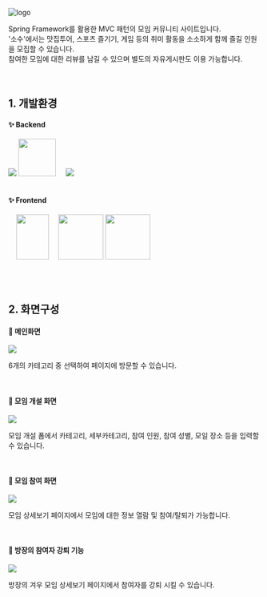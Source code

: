 
![logo](https://user-images.githubusercontent.com/112395421/228560222-a833cec5-f33c-4461-9809-35d9e8eed6f3.png)

Spring Framework를 활용한 MVC 패턴의 모임 커뮤니티 사이트입니다.<br>
'소수'에서는 맛집투어, 스포츠 즐기기, 게임 등의 취미 활동을 소소하게 함께 즐길 인원을 모집할 수 있습니다.<br>
참여한 모임에 대한 리뷰를 남길 수 있으며 별도의 자유게시판도 이용 가능합니다.<br><br><br>

<h2>1. 개발환경</h2>
<h4>✨ Backend</h4>
<span>
  <img src="https://user-images.githubusercontent.com/112395421/222424007-76e84516-2825-4a40-94d9-9e85857c2336.png"/>
  <img src="https://user-images.githubusercontent.com/112395421/222424075-116c248b-3536-4238-8ccf-f970caeed365.png" width="75" height="75"/>&nbsp;&nbsp;&nbsp;&nbsp;
  <img src="https://user-images.githubusercontent.com/112395421/222424271-c0220900-8df8-4a75-80b7-2663b1996317.png" />
</span>
<br><br>

<h4>✨ Frontend</h4>
<span>
  &nbsp;&nbsp;&nbsp;
  <img src="https://user-images.githubusercontent.com/112395421/222424225-67fc6b73-e269-463a-81ca-b61c091c580c.png" width="65" height="90"/>&nbsp;&nbsp;&nbsp;&nbsp;
  <img src="https://user-images.githubusercontent.com/112395421/222424310-b43f81c9-dc3f-4247-8cec-d1560a6ac24c.png" width="90" height="90" />
  <img src="https://user-images.githubusercontent.com/112395421/222424316-be97f8d6-3dcf-46b7-b795-af2943dd3b99.png" width="90" height="90"/>&nbsp;&nbsp;&nbsp;&nbsp;
</span>
<br/><br/><br/><br/>

<h2>2. 화면구성</h2>
<h4>👀 메인화면</h4>
<img src="https://user-images.githubusercontent.com/112395421/228560674-59f77148-e28e-4f9e-b9a7-558c0056270d.gif"/>
<p>6개의 카테고리 중 선택하여 페이지에 방문할 수 있습니다.</p>
<br>
<h4>👀 모임 개설 화면</h4>
<img src="https://user-images.githubusercontent.com/112395421/230282178-bd813962-74af-472a-98e1-11f2a27d5328.gif"/>
<p>모임 개설 폼에서 카테고리, 세부카테고리, 참여 인원, 참여 성별, 모일 장소 등을 입력할 수 있습니다.</p>
<br>
<h4>👀 모임 참여 화면</h4>
<img src="https://user-images.githubusercontent.com/112395421/230282293-9b2b043a-ee1f-4fbe-a2a8-881c63650c2e.gif"/>
<p>모임 상세보기 페이지에서 모임에 대한 정보 열람 및 참여/탈퇴가 가능합니다.</p>
<br>
<h4>👀 방장의 참여자 강퇴 기능</h4>
<img src="https://user-images.githubusercontent.com/112395421/230283421-e8b6741c-f272-4fe4-9ced-97a108c83c11.gif"/>
<p>방장의 겨우 모임 상세보기 페이지에서 참여자를 강퇴 시킬 수 있습니다.</p>
<br>
